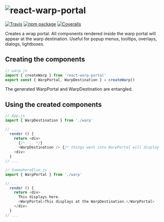 # <img src="https://i.imgur.com/7Tv7sKw.png" alt="react-warp-portal" />

[![Travis][build-badge]][build]
[![npm package][npm-badge]][npm]
[![Coveralls][coveralls-badge]][coveralls]

Creates a wrap portal.
All components rendered inside the warp portal will appear at the warp destination.
Useful for popup menus, tooltips, overlays, dialogs, lightboxes.


## Creating the components

```js
// warp.js
import { createWarp } from 'react-warp-portal'
export const { WarpPortal, WarpDestination } = createWarp()
```

The generated WarpPortal and WarpDestination are entangled.


## Using the created components

```js
// App.js
import { WarpDestination } from './warp'

// ...
  render () {
    return <div>
      {/* ... */}
      <WarpDestination /> {/* things went into WarpPortal will display here */}
    <div>
  }
// ...
```

```js
// SomewhereElse.js
import { WarpPortal } from './warp'

// ...
  render () {
    return <div>
      This displays here.
      <WarpPortal>This displays at the WarpDestination.</WarpPortal>
    </div>
  }
// ...
```


[build-badge]: https://img.shields.io/travis/taskworld/react-warp-portal/master.svg?style=flat-square
[build]: https://travis-ci.org/taskworld/react-warp-portal

[npm-badge]: https://img.shields.io/npm/v/react-warp-portal.svg?style=flat-square
[npm]: https://www.npmjs.org/package/react-warp-portal

[coveralls-badge]: https://img.shields.io/coveralls/taskworld/react-warp-portal/master.svg?style=flat-square
[coveralls]: https://coveralls.io/github/taskworld/react-warp-portal

